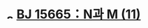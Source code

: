 # <img alt="s2" src="https://d2gd6pc034wcta.cloudfront.net/tier/9.svg" width="16" /> [BJ 15665：N과 M (11)](https://www.acmicpc.net/problem/15665)
